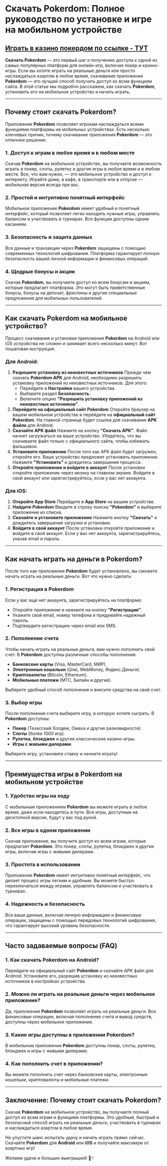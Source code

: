 # Скачать Pokerdom: Полное руководство по установке и игре на мобильном устройстве

## [**Играть в казино покердом по ссылке - ТУТ**](https://brandplay.link/FwVc4f)

**Скачать Pokerdom** — это первый шаг к получению доступа к одной из самых популярных платформ для онлайн-игр, включая покер и казино-игры. Если вы хотите играть на реальные деньги или просто наслаждаться азартом в любое время, скачивание приложения **Pokerdom** — это лучший способ получить доступ ко всем функциям сайта. В этой статье мы подробно расскажем, как скачать **Pokerdom**, установить его на мобильное устройство и начать играть.

***

## Почему стоит скачать Pokerdom?

Приложение **Pokerdom** позволяет игрокам наслаждаться всеми функциями платформы на мобильных устройствах. Есть несколько ключевых причин, почему скачивание приложения **Pokerdom** — это отличное решение:

### 1. **Доступ к играм в любое время и в любом месте**

Скачав **Pokerdom** на мобильное устройство, вы получаете возможность играть в покер, слоты, рулетку и другие игры в любое время и в любом месте. Все, что вам нужно, — это мобильное устройство и доступ к интернету. Играйте дома, в кафе, в транспорте или в отпуске — мобильная версия всегда при вас.

### 2. **Простой и интуитивно понятный интерфейс**

Мобильное приложение **Pokerdom** имеет удобный и понятный интерфейс, который позволяет легко находить нужные игры, управлять балансом и участвовать в турнирах. Все функции доступны одним касанием.

### 3. **Безопасность и защита данных**

Все данные и транзакции через **Pokerdom** защищены с помощью современных технологий шифрования. Платформа гарантирует полную безопасность вашей личной информации и финансовых операций.

### 4. **Щедрые бонусы и акции**

Скачав **Pokerdom**, вы получаете доступ ко всем бонусам и акциям, которые предлагает платформа. Это могут быть приветственные бонусы, бонусы на депозит, фриспины и другие специальные предложения для мобильных пользователей.

***

## Как скачать Pokerdom на мобильное устройство?

Процесс скачивания и установки приложения **Pokerdom** на Android или iOS устройства не сложен и занимает всего несколько минут. Вот пошаговая инструкция.

### Для Android:

1. **Разрешите установку из неизвестных источников** Прежде чем скачать **Pokerdom APK** для Android, необходимо разрешить установку приложений из неизвестных источников. Для этого:
   * Перейдите в **Настройки** вашего устройства.
   * Выберите раздел **Безопасность**.
   * Включите опцию **"Разрешить установку приложений из неизвестных источников"**.
2. **Перейдите на официальный сайт Pokerdom** Откройте браузер на вашем мобильном устройстве и перейдите на **официальный сайт Pokerdom**. На главной странице будет ссылка для скачивания **APK файла** для Android.
3. **Скачайте APK файл** Нажмите на кнопку **"Скачать APK"**. Файл начнет загружаться на ваше устройство. Убедитесь, что вы скачиваете файл только с официального сайта, чтобы избежать фальшивок.
4. **Установите приложение** После того как APK файл будет загружен, откройте его. Ваше устройство предложит установить приложение. Нажмите **"Установить"** и дождитесь завершения процесса.
5. **Откройте приложение и войдите в аккаунт** После установки откройте приложение через иконку на главном экране. Войдите в свой аккаунт или зарегистрируйтесь, если у вас нет аккаунта.

### Для iOS:

1. **Откройте App Store** Перейдите в **App Store** на вашем устройстве.
2. **Найдите Pokerdom** Введите в строку поиска **"Pokerdom"** и выберите приложение из списка.
3. **Скачайте и установите приложение** Нажмите кнопку **"Скачать"** и дождитесь завершения загрузки и установки.
4. **Войдите в свой аккаунт** После установки откройте приложение и войдите в свой аккаунт. Если у вас нет аккаунта, зарегистрируйтесь, указав email и пароль.

***

## Как начать играть на деньги в Pokerdom?

После того как приложение **Pokerdom** будет установлено, вы сможете начать играть на реальные деньги. Вот что нужно сделать:

### 1. **Регистрация в Pokerdom**

Если у вас еще нет аккаунта, зарегистрируйтесь на платформе:

* Откройте приложение и нажмите на кнопку **"Регистрация"**.
* Укажите свой email, номер телефона и придумайте надежный пароль.
* Подтвердите регистрацию через email или SMS.

### 2. **Пополнение счета**

Чтобы начать играть на реальные деньги, вам нужно пополнить свой счет. В **Pokerdom** доступны различные способы пополнения:

* **Банковские карты** (Visa, MasterCard, МИР).
* **Электронные кошельки** (Qiwi, WebMoney, Яндекс.Деньги).
* **Криптовалюты** (Bitcoin, Ethereum).
* **Мобильные платежи** (МТС, Билайн и другие).

Выберите удобный способ пополнения и внесите средства на свой счет.

### 3. **Выбор игры**

После пополнения счета выберите игру, в которую хотите сыграть. В **Pokerdom** доступны:

* **Покер** (Техасский Холдем, Омаха и другие разновидности).
* **Слоты** (более 1000 игр).
* **Рулетка**, **блэкджек** и другие классические казино-игры.
* **Игры с живыми дилерами**.

Выберите игру, установите ставку и начните играть!

***

## Преимущества игры в Pokerdom на мобильном устройстве

### 1. **Удобство игры на ходу**

С мобильным приложением **Pokerdom** вы можете играть в любое время, даже если находитесь в пути. Все игры, доступные на десктопной версии, будут у вас под рукой.

### 2. **Все игры в одном приложении**

Скачав приложение, вы получите доступ ко всем играм, которые предлагает **Pokerdom**. Это покер, слоты, рулетка, блэкджек и другие игры, включая игры с живыми дилерами.

### 3. **Простота в использовании**

Приложение **Pokerdom** имеет интуитивно понятный интерфейс, что делает процесс игры легким и удобным. Вы можете быстро переключаться между играми, управлять балансом и участвовать в турнирах.

### 4. **Надежность и безопасность**

Все ваши данные, включая личную информацию и финансовые операции, защищены с помощью передовых технологий шифрования, что гарантирует высокий уровень безопасности.

***

## Часто задаваемые вопросы (FAQ)

### 1. **Как скачать Pokerdom на Android?**

Перейдите на официальный сайт **Pokerdom** и скачайте APK файл для Android. Установите его, разрешив установку из неизвестных источников в настройках устройства.

### 2. **Можно ли играть на реальные деньги через мобильное приложение?**

Да, приложение **Pokerdom** позволяет играть на реальные деньги. Все финансовые операции, включая пополнение счета и вывод средств, доступны через мобильное приложение.

### 3. **Какие игры доступны в приложении Pokerdom?**

В мобильном приложении **Pokerdom** доступны покер, слоты, рулетка, блэкджек и игры с живыми дилерами.

### 4. **Как пополнить счет в приложении?**

Вы можете пополнить счет через банковские карты, электронные кошельки, криптовалюты и мобильные платежи.

***

## Заключение: Почему стоит скачать Pokerdom?

Скачав **Pokerdom** на мобильное устройство, вы получаете полный доступ ко всем играм и функциям платформы. Это удобный, быстрый и безопасный способ играть на реальные деньги, участвовать в турнирах и наслаждаться азартом в любое время.

Не упустите шанс испытать удачу и начать играть прямо сейчас. Скачайте **Pokerdom** для **Android** или **iOS** и получайте максимум от азартных игр!

Желаем удачи и больших выигрышей! 🎰🃏
